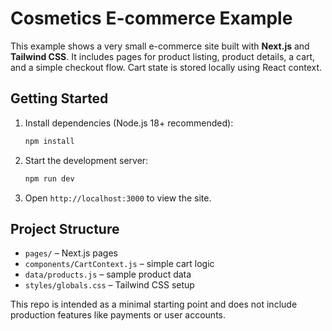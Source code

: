 # Cosmetics E-commerce Example

This example shows a very small e-commerce site built with **Next.js** and **Tailwind CSS**. It includes pages for product listing, product details, a cart, and a simple checkout flow. Cart state is stored locally using React context.

## Getting Started

1. Install dependencies (Node.js 18+ recommended):
   ```bash
   npm install
   ```
2. Start the development server:
   ```bash
   npm run dev
   ```
3. Open `http://localhost:3000` to view the site.

## Project Structure

- `pages/` – Next.js pages
- `components/CartContext.js` – simple cart logic
- `data/products.js` – sample product data
- `styles/globals.css` – Tailwind CSS setup

This repo is intended as a minimal starting point and does not include production features like payments or user accounts.
